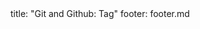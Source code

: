 <frontmatter>
title: "Git and Github: Tag"
footer: footer.md
</frontmatter>

<include src="navbar.md" boilerplate />

<include src="unit-inPage-asFlat.md" boilerplate />